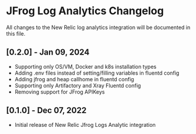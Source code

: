# JFrog Log Analytics Changelog
All changes to the New Relic log analytics integration will be documented in this file.

## [0.2.0] - Jan 09, 2024
* Supporting only OS/VM, Docker and k8s installation types
* Adding .env files instead of setting/filling variables in fluentd config
* Adding jfrog and heap callhome in fluentd config
* Supporting only Artifactory and Xray Fluentd config
* Removing support for JFrog APIKeys


## [0.1.0] - Dec 07, 2022
* Initial release of New Relic Jfrog Logs Analytic integration


